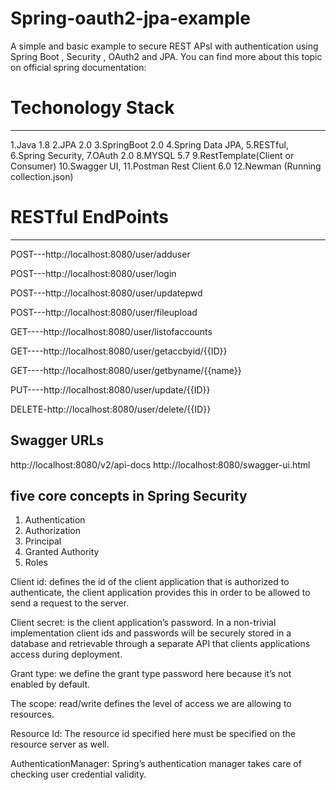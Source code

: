 # Spring-oauth2-jpa-example
A simple and basic example  to secure REST APsI with authentication using Spring Boot , Security , OAuth2 and JPA.
You can find more about this topic on official spring documentation:

# Techonology Stack
----------------
1.Java 1.8
2.JPA 2.0
3.SpringBoot 2.0
4.Spring Data JPA,
5.RESTful,
6.Spring Security,
7.OAuth 2.0
8.MYSQL 5.7
9.RestTemplate(Client or Consumer)
10.Swagger UI,
11.Postman Rest Client 6.0
12.Newman (Running collection.json)


# RESTful EndPoints
------------------
POST---http://localhost:8080/user/adduser

POST---http://localhost:8080/user/login

POST---http://localhost:8080/user/updatepwd

POST---http://localhost:8080/user/fileupload

GET----http://localhost:8080/user/listofaccounts

GET----http://localhost:8080/user/getaccbyid/{{ID}}

GET----http://localhost:8080/user/getbyname/{{name}}

PUT----http://localhost:8080/user/update/{{ID}}

DELETE-http://localhost:8080/user/delete/{{ID}}


Swagger URLs
-------------
http://localhost:8080/v2/api-docs
http://localhost:8080/swagger-ui.html



five core concepts in Spring Security
--------------------------------------
1. Authentication
2. Authorization
3. Principal
4. Granted Authority
5. Roles

Client id: defines the id of the client application that is authorized to authenticate, the client application provides this in order to be allowed to send a request to the server.

Client secret: is the client application’s password. In a non-trivial implementation client ids and passwords will be securely stored in a database and retrievable through a separate API that clients applications access during deployment.

Grant type: we define the grant type password here because it’s not enabled by default.

The scope: read/write defines the level of access we are allowing to resources.

Resource Id: The resource id specified here must be specified on the resource server as well.

AuthenticationManager: Spring’s authentication manager takes care of checking user credential validity.

